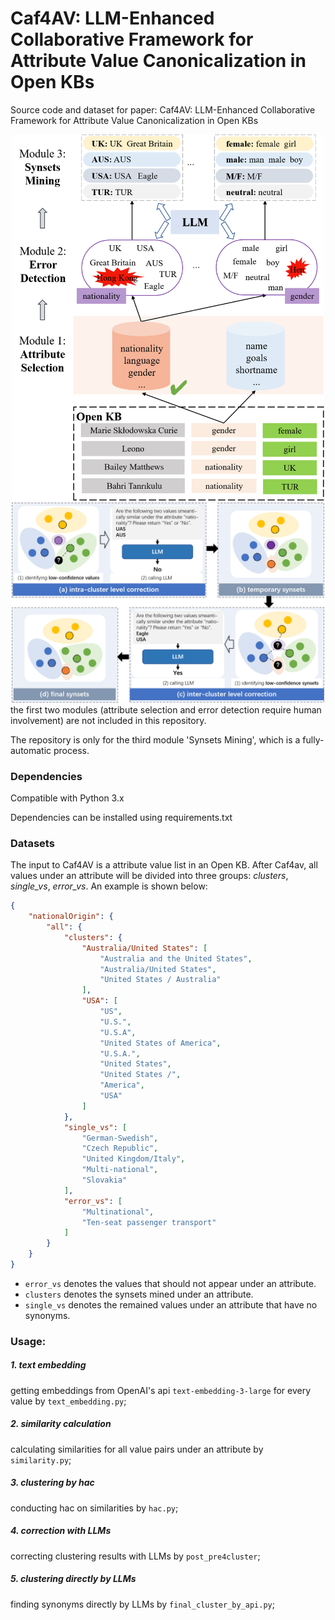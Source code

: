 # Caf4AV: LLM-Enhanced Collaborative Framework for Attribute Value Canonicalization in Open KBs

Source code and dataset for paper: Caf4AV: LLM-Enhanced Collaborative Framework for Attribute Value Canonicalization in Open KBs
<!--![Alt text](./images/caf.png =30*60) -->

<div align="center">
<img src = './images/caf.png' width="500">
</div>

<div align="center">
<img src = './images/process1.png' width="500">
</div>
the first two modules (attribute selection and error detection require human involvement) are not included in this repository.

The repository is only for the third module 'Synsets Mining', which is a fully-automatic process.

### Dependencies

Compatible with Python 3.x

Dependencies can be installed using requirements.txt


### Datasets
The input to Caf4AV is a attribute value list in an Open KB. After Caf4av, all values under an attribute will be divided into three groups: *clusters*, *single_vs*, *error_vs*.  An example is shown below:

```json
{
	"nationalOrigin": {
		"all": {
			"clusters": {
				"Australia/United States": [
					"Australia and the United States",
					"Australia/United States",
					"United States / Australia"
				],
				"USA": [
					"US",
					"U.S.",
					"U.S.A",
					"United States of America",
					"U.S.A.",
					"United States",
					"United States /",
					"America",
					"USA"
				]
			},
			"single_vs": [
				"German-Swedish",
				"Czech Republic",
				"United Kingdom/Italy",
				"Multi-national",
				"Slovakia"
			],
			"error_vs": [
				"Multinational",
				"Ten-seat passenger transport"
			]
		}
	}
}
```

* `error_vs` denotes the values that should not appear under an attribute.
* `clusters` denotes the synsets mined under an attribute.
* `single_vs` denotes the remained values under an attribute that have no synonyms.

### Usage:

##### 1. text embedding
getting embeddings from OpenAI's api `text-embedding-3-large` for every value by `text_embedding.py`;

##### 2. similarity calculation
calculating similarities for all value pairs under an attribute by `similarity.py`;

##### 3. clustering by hac
conducting hac on similarities by `hac.py`; 

##### 4. correction with LLMs
correcting clustering results with LLMs by `post_pre4cluster`;

##### 5. clustering directly by LLMs
finding synonyms directly by LLMs by `final_cluster_by_api.py`;
